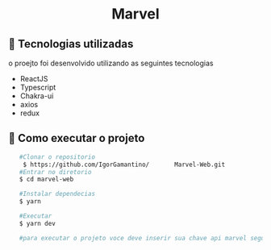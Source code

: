 <h1 align="center">

  Marvel
</br>

</h1>

## 🚀 Tecnologias utilizadas

o proejto foi desenvolvido utilizando as seguintes tecnologias

 - ReactJS
 - Typescript
 - Chakra-ui
 -  axios
 -  redux

  ## 📲 Como executar o projeto

 ````bash
    #Clonar o repositorio
     $ https://github.com/IgorGamantino/       Marvel-Web.git
    #Entrar no diretorio
    $ cd marvel-web

    #Instalar dependecias
    $ yarn

    #Executar
    $ yarn dev

    #para executar o projeto voce deve inserir sua chave api marvel seguindo o exemplo do arquivo .env.example
 ````

 